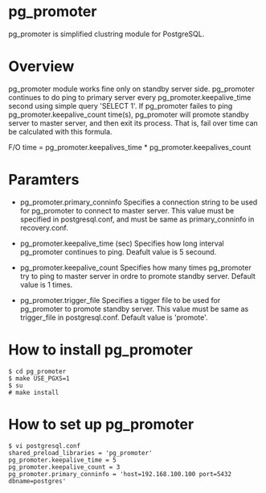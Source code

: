 pg_promoter
===========

pg_promoter is simplified clustring module for PostgreSQL.

# Overview
pg_promoter module works fine only on standby server side.
pg_promoter continues to do ping to primary server every
pg_promoter.keepalive_time second using simple query 'SELECT 1'.
If pg_promoter failes to ping pg_promoter.keepalive_count time(s),
pg_promoter will promote standby server to master server, and then
exit its process.
That is, fail over time can be calculated with this formula.

F/O time = pg_promoter.keepalives_time * pg_promoter.keepalives_count

# Paramters
- pg_promoter.primary_conninfo
Specifies a connection string to be used for pg_promoter to connect to master server.
This value must be specified in postgresql.conf, and must be same as primary_conninfo in recovery.conf.

- pg_promoter.keepalive_time (sec)
Specifies how long interval pg_promoter continues to ping.
Deafult value is 5 secound.

- pg_promoter.keepalive_count
Specifies how many times pg_promoter try to ping to master server in ordre to promote
standby server.
Default value is 1 times.

- pg_promoter.trigger_file
Specifies a tigger file to be used for pg_promoter to promote standby server.
This value must be same as trigger_file in postgresql.conf.
Default value is 'promote'.

# How to install pg_promoter

```
$ cd pg_promoter
$ make USE_PGXS=1
$ su
# make install
```

# How to set up pg_promoter

```
$ vi postgresql.conf
shared_preload_libraries = 'pg_promoter'
pg_promoter.keepalive_time = 5
pg_promoter.keepalive_count = 3
pg_promoter.primary_conninfo = 'host=192.168.100.100 port=5432 dbname=postgres'
```